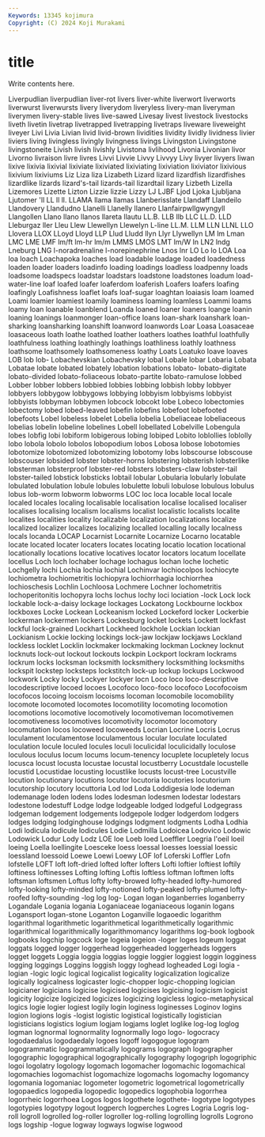 ```yaml
---
Keywords: 13345 kojimura
Copyright: (C) 2024 Koji Murakami
---
```


# title

Write contents here.



 Liverpudlian liverpudlian liver-rot livers liver-white
liverwort liverworts liverwurst liverwursts livery liverydom liveryless livery-man liveryman liverymen
livery-stable lives live-sawed Livesay livest livestock livestocks liveth livetin livetrap
livetrapped livetrapping livetraps liveware liveweight liveyer Livi Livia Livian livid
livid-brown lividities lividity lividly lividness livier liviers living livingless livingly
livingness livings Livingston Livingstone livingstoneite Livish livish livishly Livistona livlihood
Livonia Livonian livor Livorno livraison livre livres Livvi Livvie Livvy
Livvyy Livy livyer livyers liwan lixive lixivia lixivial lixiviate lixiviated
lixiviating lixiviation lixiviator lixivious lixivium lixiviums Liz Liza liza Lizabeth
Lizard lizard lizardfish lizardfishes lizardlike lizards lizard's-tail lizards-tail lizardtail lizary
Lizbeth Lizella Lizemores Lizette Lizton Lizzie lizzie Lizzy LJ LJBF
Ljod Ljoka Ljubljana Ljutomer 'll LL ll ll. LLAMA llama
llamas Llanberisslate Llandaff Llandeilo Llandovery Llandudno Llanelli Llanelly llanero Llanfairpwllgwyngyll
Llangollen Llano llano llanos llareta llautu LL.B. LLB llb LLC
LL.D. LLD Lleburgaz ller Lleu Llew Llewellyn Llewelyn L-line LL.M.
LLM LLN LLNL LLO Llovera LLOX LLoyd Lloyd LLP Llud
Lludd llyn Llyr Llywellyn LM lm Lman LMC LME LMF
lm/ft lm-hr lm/m LMMS LMOS LMT lm/W ln LN2 lndg
Lneburg LNG l-noradrenaline l-norepinephrine Lnos lnr LO Lo lo LOA
Loa loa loach Loachapoka loaches load loadable loadage loaded loadedness
loaden loader loaders loadinfo loading loadings loadless loadpenny loads loadsome
loadspecs loadstar loadstars loadstone loadstones loadum load-water-line loaf loafed loafer
loaferdom loaferish Loafers loafers loafing loafingly Loafishness loaflet loafs loaf-sugar
loaghtan loaiasis loam loamed Loami loamier loamiest loamily loaminess loaming
loamless Loammi loams loamy loan loanable loanblend Loanda loaned loaner
loaners loange loanin loaning loanings loanmonger loan-office loans loan-shark loanshark
loan-sharking loansharking loanshift loanword loanwords Loar Loasa Loasaceae loasaceous loath
loathe loathed loather loathers loathes loathful loathfully loathfulness loathing loathingly
loathings loathliness loathly loathness loathsome loathsomely loathsomeness loathy Loats Loatuko
loave loaves LOB lob lob- Lobachevskian Lobachevsky lobal Lobale lobar
Lobaria Lobata Lobatae lobate lobated lobately lobation lobations lobato- lobato-digitate
lobato-divided lobato-foliaceous lobato-partite lobato-ramulose lobbed Lobber lobber lobbers lobbied lobbies
lobbing lobbish lobby lobbyer lobbyers lobbygow lobbygows lobbying lobbyism lobbyisms
lobbyist lobbyists lobbyman lobbymen lobcock lobcokt lobe Lobeco lobectomies lobectomy
lobed lobed-leaved lobefin lobefins lobefoot lobefooted lobefoots Lobel lobeless lobelet
Lobelia lobelia Lobeliaceae lobeliaceous lobelias lobelin lobeline lobelines Lobell lobellated
Lobelville Lobengula lobes lobfig lobi lobiform lobigerous lobing lobiped Lobito
loblollies loblolly lobo lobola lobolo lobolos lobopodium lobos Lobosa lobose
lobotomies lobotomize lobotomized lobotomizing lobotomy lobs lobscourse lobscouse lobscouser lobsided
lobster lobster-horns lobstering lobsterish lobsterlike lobsterman lobsterproof lobster-red lobsters lobsters-claw
lobster-tail lobster-tailed lobstick lobsticks lobtail lobular Lobularia lobularly lobulate lobulated
lobulation lobule lobules lobulette lobuli lobulose lobulous lobulus lobus lob-worm
lobworm lobworms LOC loc loca locable local locale localed locales
localing localisable localisation localise localised localiser localises localising localism localisms
localist localistic localists localite localites localities locality localizable localization localizations
localize localized localizer localizes localizing localled localling locally localness locals
locanda LOCAP Locarnist Locarnite Locarnize Locarno locatable locate located locater
locaters locates locating locatio location locational locationally locations locative locatives
locator locators locatum locellate locellus Loch loch lochaber lochage lochagus
lochan loche lochetic Lochgelly lochi Lochia lochia lochial Lochinvar lochiocolpos
lochiocyte lochiometra lochiometritis lochiopyra lochiorrhagia lochiorrhea lochioschesis Lochlin Lochloosa Lochmere
Lochner lochometritis lochoperitonitis lochopyra lochs lochus lochy loci lociation -lock
Lock lock lockable lock-a-daisy lockage lockages Lockatong Lockbourne lockbox lockboxes
Locke Lockean Lockeanism locked Lockeford locker Lockerbie lockerman lockermen lockers
Lockesburg locket lockets Lockett lockfast lockful lock-grained Lockhart Lockheed lockhole
Lockian lockian Lockianism Lockie locking lockings lock-jaw lockjaw lockjaws Lockland
lockless locklet Locklin lockmaker lockmaking lockman Lockney locknut locknuts lock-out
lockout lockouts lockpin Lockport lockram lockrams lockrum locks locksman locksmith
locksmithery locksmithing locksmiths lockspit lockstep locksteps lockstitch lock-up lockup lockups
Lockwood lockwork Locky locky Lockyer lockyer locn Loco loco loco-descriptive
locodescriptive locoed locoes Locofoco loco-foco locofoco Locofocoism locofocos locoing locoism
locoisms locoman locomobile locomobility locomote locomoted locomotes locomotility locomoting locomotion
locomotions locomotive locomotively locomotiveman locomotivemen locomotiveness locomotives locomotivity locomotor locomotory
locomutation locos locoweed locoweeds Locrian Locrine Locris Locrus loculament loculamentose
loculamentous locular loculate loculated loculation locule loculed locules loculi loculicidal
loculicidally loculose loculous loculus locum locums locum-tenency locuplete locupletely locus
locusca locust locusta locustae locustal locustberry Locustdale locustelle locustid Locustidae
locusting locustlike locusts locust-tree Locustville locution locutionary locutions locutor locutoria
locutories locutorium locutorship locutory locuttoria Lod lod Loda Loddigesia lode
lodeman lodemanage loden lodens lodes lodesman lodesmen lodestar lodestars lodestone
lodestuff Lodge lodge lodgeable lodged lodgeful Lodgegrass lodgeman lodgement lodgements
lodgepole lodger lodgerdom lodgers lodges lodging lodginghouse lodgings lodgment lodgments
Lodha Lodhia Lodi lodicula lodicule lodicules Lodie Lodmilla Lodoicea Lodovico
Lodowic Lodowick Lodur Lody Lodz LOE loe Loeb loed Loeffler
Loegria l'oeil loeil loeing Loella loellingite Loesceke loess loessal loesses
loessial loessic loessland loessoid Loewe Loewi Loewy LOF lof Loferski
Loffler Lofn lofstelle LOFT loft loft-dried lofted lofter lofters Lofti
loftier loftiest loftily loftiness loftinesses Lofting lofting Loftis loftless loftman
loftmen lofts loftsman loftsmen Loftus lofty lofty-browed lofty-headed lofty-humored lofty-looking
lofty-minded lofty-notioned lofty-peaked lofty-plumed lofty-roofed lofty-sounding -log log log- Logan
logan loganberries loganberry Logandale Logania logania Loganiaceae loganiaceous loganin logans
Logansport logan-stone Loganton Loganville logaoedic logarithm logarithmal logarithmetic logarithmetical logarithmetically
logarithmic logarithmical logarithmically logarithmomancy logarithms log-book logbook logbooks logchip logcock
loge logeia logeion -loger loges logeum loggat loggats logged logger
loggerhead loggerheaded loggerheads loggers logget loggets Loggia loggia loggias loggie
loggier loggiest loggin logginess logging loggings Loggins loggish loggy loghead
logheaded Logi logia -logian -logic logic logical logicalist logicality logicalization
logicalize logically logicalness logicaster logic-chopper logic-chopping logician logicianer logicians logicise
logicised logicises logicising logicism logicist logicity logicize logicized logicizes logicizing
logicless logico-metaphysical logics logie logier logiest logily login loginess loginesses
Loginov logins logion logions logis -logist logistic logistical logistically logistician
logisticians logistics logium logjam logjams loglet loglike log-log loglog logman
lognormal lognormality lognormally logo logo- logocracy logodaedalus logodaedaly logoes logoff
logogogue logogram logogrammatic logogrammatically logograms logograph logographer logographic logographical logographically
logography logogriph logogriphic logoi logolatry logology logomach logomacher logomachic logomachical
logomachies logomachist logomachize logomachs logomachy logomancy logomania logomaniac logometer logometric
logometrical logometrically logopaedics logopedia logopedic logopedics logophobia logorrhea logorrheic logorrhoea
Logos logos logothete logothete- logotype logotypes logotypies logotypy logout logperch
logperches Logres Logria Logris log-roll logroll logrolled log-roller logroller log-rolling
logrolling logrolls Logrono logs logship -logue logway logways logwise logwood
